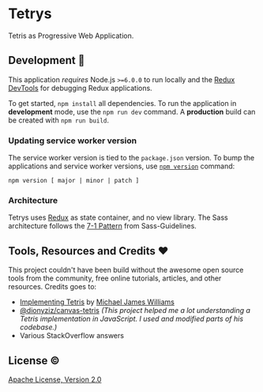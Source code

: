 # Tetrys
Tetris as Progressive Web Application.

## Development :wrench:
This application _requires_ Node.js `>=6.0.0` to run locally and the [Redux DevTools](https://chrome.google.com/webstore/detail/redux-devtools/lmhkpmbekcpmknklioeibfkpmmfibljd?hl=en) for debugging Redux applications.

To get started, `npm install` all dependencies. To run the application in **development** mode, use the `npm run dev` command. A **production** build can be created with `npm run build`.

### Updating service worker version
The service worker version is tied to the `package.json` version. To bump the applications and service worker versions, use [`npm version`](https://docs.npmjs.com/cli/version) command:
```
npm version [ major | minor | patch ]
```

### Architecture
Tetrys uses [Redux](http://redux.js.org/) as state container, and no view library. The Sass architecture follows the [7-1 Pattern](http://sass-guidelin.es/#architecture) from Sass-Guidelines.

## Tools, Resources and Credits :heart:
This project couldn't have been build without the awesome open source tools from the community, free online tutorials, articles, and other resources. Credits goes to:

- [Implementing Tetris](http://gamedevelopment.tutsplus.com/series/implementing-tetris--gamedev-12717) by [Michael James Williams](http://tutsplus.com/authors/mjw)
- [@dionyziz/canvas-tetris](https://github.com/dionyziz/canvas-tetris) _(This project helped me a lot understanding a Tetris implementation in JavaScript. I used and modified parts of his codebase.)_
- Various StackOverflow answers

## License :copyright:
[Apache License, Version 2.0](LICENSE.md)